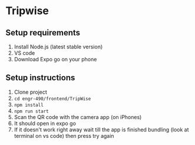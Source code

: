 # Tripwise

## Setup requirements

1. Install Node.js (latest stable version)
2. VS code
3. Download Expo go on your phone

## Setup instructions

1. Clone project
2. `cd engr-490/frontend/TripWise`
3. `npm install`
4. `npm run start`
5. Scan the QR code with the camera app (on iPhones)
6. It should open in expo go
7. If it doesn't work right away wait till the app is finished bundling (look at terminal on vs code) then press try again

